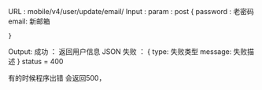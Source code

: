 URL : mobile/v4/user/update/email/ 
Input : 
    param :  post 
    {
        password : 老密码
        email: 新邮箱
        
    }
Output: 
   成功 ： 返回用户信息 JSON
   失败 ： {
        type: 失败类型
        message: 失败描述
   } status = 400 
   
   有的时候程序出错 会返回500，
   